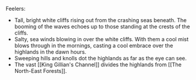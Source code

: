 Feelers:
-  Tall, bright white cliffs rising out from the crashing seas beneath. The booming of the waves echoes up to those standing at the crests of the cliffs.
-  Salty, sea winds blowing in over the white cliffs. With them a cool mist blows through in the mornings, casting a cool embrace over the highlands in the dawn hours. 
-  Sweeping hills and knolls dot the highlands as far as the eye can see. 
-  The vast [[King Gillian's Channel]] divides the highlands from [[The North-East Forests]].


